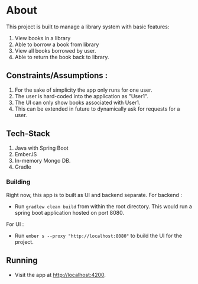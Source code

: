 # About

This project is built to manage a library system with basic features:
1. View books in a library
2. Able to borrow a book from library
3. View all books borrowed by user. 
4. Able to return the book back to library. 

## Constraints/Assumptions :
1. For the sake of simplicity the app only runs for one user.
2. The user is hard-coded into the application as "User1".
3. The UI can only show books associated with User1. 
4. This can be extended in future to dynamically ask for 
requests for a user.

## Tech-Stack

1. Java with Spring Boot
2. EmberJS
3. In-memory Mongo DB.
4. Gradle

### Building
Right now, this app is to built as UI and backend separate.
For backend :
* Run `gradlew clean build` from within the root directory. This would run
a spring boot application hosted on port 8080.
 
For UI :
* Run `ember s --proxy "http://localhost:8080"` to build the UI for the project.


## Running

* Visit the app at [http://localhost:4200](http://localhost:4200).
